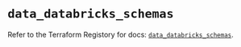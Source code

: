 # `data_databricks_schemas`

Refer to the Terraform Registory for docs: [`data_databricks_schemas`](https://registry.terraform.io/providers/databricks/databricks/1.28.0/docs/data-sources/schemas).
